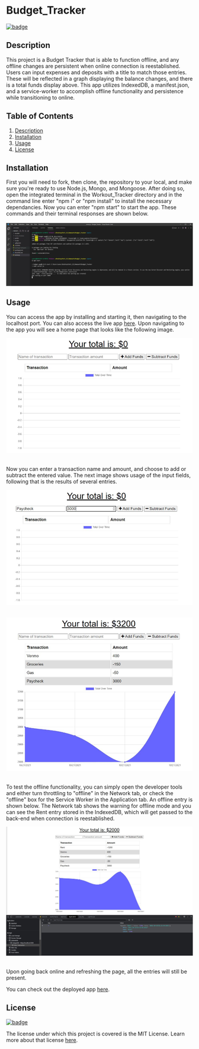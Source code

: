 # Budget_Tracker

[![badge](https://img.shields.io/badge/license-MIT-brightgreen)](https://choosealicense.com/licenses/mit/)

## Description

This project is a Budget Tracker that is able to function offline, and any offline changes are persistent when online connection is reestablished. Users can input expenses and deposits with a title to match those entries. These will be reflected in a graph displaying the balance changes, and there is a total funds display above. This app utilizes IndexedDB, a manifest.json, and a service-worker to accomplish offline functionality and persistence while transitioning to online.

## Table of Contents

1. [Description](#description)
2. [Installation](#installation)
3. [Usage](#usage)
4. [License](#license)

## Installation

First you will need to fork, then clone, the repository to your local, and make sure you're ready to use Node.js, Mongo, and Mongoose. After doing so, open the integrated terminal in the Workout_Tracker directory and in the command line enter "npm i" or "npm install" to install the necessary dependancies. Now you can enter "npm start" to start the app. These commands and their terminal responses are shown below.<br><br>
![Picture of installation.](assets/images/install.JPG)

## Usage

You can access the app by installing and starting it, then navigating to the localhost port. You can also access the live app [here](https://calm-beach-82251.herokuapp.com/). Upon navigating to the app you will see a home page that looks like the following image.

![Picture of home page with 0 total funds and blank balance graph.](assets/images/initial.JPG)<br><br>

Now you can enter a transaction name and amount, and choose to add or subtract the entered value. The next image shows usage of the input fields, following that is the results of several entries.

![Picture of entering transaction name and amount.](assets/images/field_entry.JPG)<br><br>

![Picture of several transactions results.](assets/images/entry_results.JPG)<br><br>

To test the offline functionality, you can simply open the developer tools and either turn throttling to "offline" in the Network tab, or check the "offline" box for the Service Worker in the Application tab. An offline entry is shown below. The Network tab shows the warning for offline mode and you can see the Rent entry stored in the IndexedDB, which will get passed to the back-end when connection is reestablished.

![Picture of offline transaction results.](assets/images/offline.JPG)<br><br>

Upon going back online and refreshing the page, all the entries will still be present.

You can check out the deployed app [here](https://calm-beach-82251.herokuapp.com/).

## License

[![badge](https://img.shields.io/badge/license-MIT-brightgreen)](https://choosealicense.com/licenses/mit/)

The license under which this project is covered is the MIT License. Learn more about that license [here](https://choosealicense.com/licenses/mit/).
